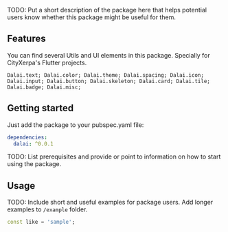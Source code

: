 <!--
This README describes the package. If you publish this package to pub.dev,
this README's contents appear on the landing page for your package.

For information about how to write a good package README, see the guide for
[writing package pages](https://dart.dev/guides/libraries/writing-package-pages).

For general information about developing packages, see the Dart guide for
[creating packages](https://dart.dev/guides/libraries/create-library-packages)
and the Flutter guide for
[developing packages and plugins](https://flutter.dev/developing-packages).
-->

TODO: Put a short description of the package here that helps potential users
know whether this package might be useful for them.

## Features

You can find several Utils and UI elements in this package. Specially for CityXerpa's Flutter projects.

``
Dalai.text;
Dalai.color;
Dalai.theme;
Dalai.spacing;
Dalai.icon;
Dalai.input;
Dalai.button;
Dalai.skeleton;
Dalai.card;
Dalai.tile;
Dalai.badge;
Dalai.misc;
``
## Getting started

Just add the package to your pubspec.yaml file:

```yaml
dependencies:
  dalai: ^0.0.1
```

TODO: List prerequisites and provide or point to information on how to
start using the package.

## Usage

TODO: Include short and useful examples for package users. Add longer examples
to `/example` folder.

```dart
const like = 'sample';
```

